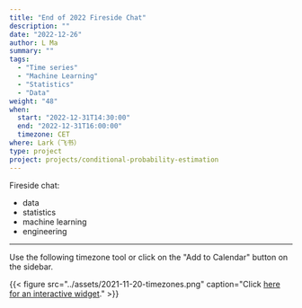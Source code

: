 ```yaml
---
title: "End of 2022 Fireside Chat"
description: ""
date: "2022-12-26"
author: L Ma
summary: ""
tags:
  - "Time series"
  - "Machine Learning"
  - "Statistics"
  - "Data"
weight: "48"
when:
  start: "2022-12-31T14:30:00"
  end: "2022-12-31T16:00:00"
  timezone: CET
where: Lark（飞书）
type: project
project: projects/conditional-probability-estimation
---
```


Fireside chat:

- data
- statistics
- machine learning
- engineering


---

Use the following timezone tool or click on the "Add to Calendar" button on the sidebar.

{{< figure src="../assets/2021-11-20-timezones.png" caption="Click [here for an interactive widget](https://www.worldtimebuddy.com/?qm=1&lid=1816670,2950159,5,8&h=1816670&date=2021-11-20&sln=21-22.5&hf=1)." >}}



